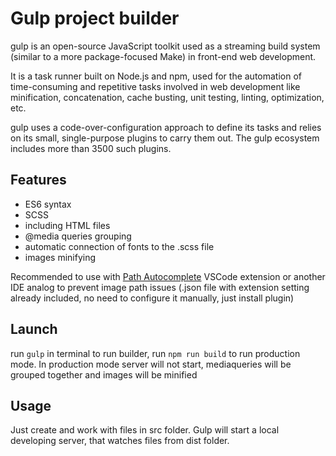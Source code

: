 # Gulp project builder
gulp is an open-source JavaScript toolkit used as a streaming build system (similar to a more package-focused Make) in front-end web development.

It is a task runner built on Node.js and npm, used for the automation of time-consuming and repetitive tasks involved in web development like minification, concatenation, cache busting, unit testing, linting, optimization, etc. 

gulp uses a code-over-configuration approach to define its tasks and relies on its small, single-purpose plugins to carry them out. The gulp ecosystem includes more than 3500 such plugins.
## Features
- ES6 syntax
- SCSS
- including HTML files
- @media queries grouping
- automatic connection of fonts to the .scss file
- images minifying

Recommended to use with [Path Autocomplete](http://https://marketplace.visualstudio.com/items?itemName=ionutvmi.path-autocomplete "Path Autocomplete") VSCode extension or another IDE analog to prevent image path issues
(.json file with extension setting already included, no need to configure it manually, just install plugin)
## Launch
run `gulp` in terminal to run builder, run `npm run build` to run production mode.
In production mode server will not start, mediaqueries will be grouped together and images will be minified
## Usage
Just create and work with files in src folder. Gulp will start a local developing server, that watches files from dist folder.
